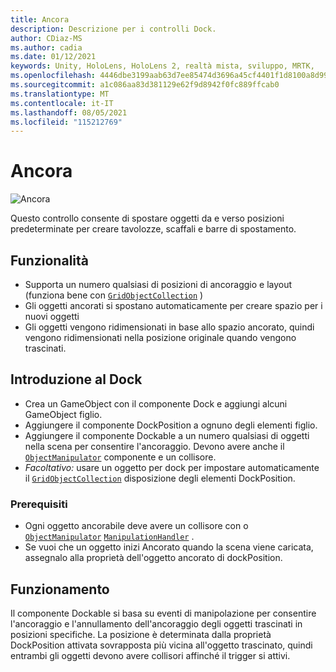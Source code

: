 ```yaml
---
title: Ancora
description: Descrizione per i controlli Dock.
author: CDiaz-MS
ms.author: cadia
ms.date: 01/12/2021
keywords: Unity, HoloLens, HoloLens 2, realtà mista, sviluppo, MRTK,
ms.openlocfilehash: 4446dbe3199aab63d7ee85474d3696a45cf4401f1d8100a8d99885a7265c7fe2
ms.sourcegitcommit: a1c086aa83d381129e62f9d8942f0fc889ffcab0
ms.translationtype: MT
ms.contentlocale: it-IT
ms.lasthandoff: 08/05/2021
ms.locfileid: "115212769"
---
```

# <a name="dock"></a>Ancora

![Ancora](../images/dock/MRTK_UX_Dock_Main.png)

Questo controllo consente di spostare oggetti da e verso posizioni predeterminate per creare tavolozze, scaffali e barre di spostamento.

## <a name="features"></a>Funzionalità

- Supporta un numero qualsiasi di posizioni di ancoraggio e layout (funziona bene con [`GridObjectCollection`](xref:Microsoft.MixedReality.Toolkit.Utilities.GridObjectCollection) )
- Gli oggetti ancorati si spostano automaticamente per creare spazio per i nuovi oggetti
- Gli oggetti vengono ridimensionati in base allo spazio ancorato, quindi vengono ridimensionati nella posizione originale quando vengono trascinati.

## <a name="getting-started-with-dock"></a>Introduzione al Dock

- Crea un GameObject con il componente Dock e aggiungi alcuni GameObject figlio.
- Aggiungere il componente DockPosition a ognuno degli elementi figlio.
- Aggiungere il componente Dockable a un numero qualsiasi di oggetti nella scena per consentire l'ancoraggio. Devono avere anche il [`ObjectManipulator`](xref:Microsoft.MixedReality.Toolkit.UI.ObjectManipulator) componente e un collisore.
- *Facoltativo:* usare un oggetto per dock per impostare automaticamente il [`GridObjectCollection`](xref:Microsoft.MixedReality.Toolkit.Utilities.GridObjectCollection) disposizione degli elementi DockPosition.

### <a name="prerequisites"></a>Prerequisiti

- Ogni oggetto ancorabile deve avere un collisore con o [`ObjectManipulator`](xref:Microsoft.MixedReality.Toolkit.UI.ObjectManipulator) [`ManipulationHandler`](xref:Microsoft.MixedReality.Toolkit.UI.ManipulationHandler) .
- Se vuoi che un oggetto inizi Ancorato quando la scena viene caricata, assegnalo alla proprietà dell'oggetto ancorato di dockPosition.

## <a name="how-it-works"></a>Funzionamento

Il componente Dockable si basa su eventi di manipolazione per consentire l'ancoraggio e l'annullamento dell'ancoraggio degli oggetti trascinati in posizioni specifiche. La posizione è determinata dalla proprietà DockPosition attivata sovrapposta più vicina all'oggetto trascinato, quindi entrambi gli oggetti devono avere collisori affinché il trigger si attivi.
